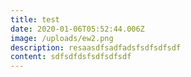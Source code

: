 ```yaml
---
title: test
date: 2020-01-06T05:52:44.006Z
image: /uploads/ew2.png
description: resaasdfsadfadsfsdfsdfsdf
content: sdfsdfdsfsdfsdfsdf
---
```


